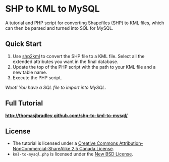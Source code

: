 # SHP to KML to MySQL

A tutorial and PHP script for converting Shapefiles (SHP) to KML files, which can then be parsed and turned into SQL for MySQL.

## Quick Start

1. Use [shp2kml](http://www.zonums.com/shp2kml.html) to convert the SHP file to a KML file. Select all the extended attributes you want in the final database.
2. Update the top of the PHP script with the path to your KML file and a new table name.
3. Execute the PHP script.

*Woot! You have a SQL file to import into MySQL.*

## Full Tutorial

**<http://thomasjbradley.github.com/shp-to-kml-to-mysql/>**

## License

- The tutorial is licensed under a [Creative Commons Attribution-NonCommercial-ShareAlike 2.5 Canada License](http://creativecommons.org/licenses/by-nc-sa/2.5/ca/).
- `kml-to-mysql.php` is licensed under the [New BSD License](https://github.com/thomasjbradley/shp-to-kml-to-mysql/blob/master/NEW-BSD-LICENSE.txt).
